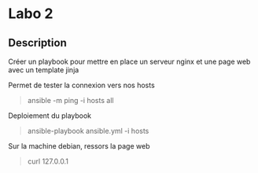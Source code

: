 # Labo 2
## Description
Créer un playbook pour mettre en place un serveur nginx et une page web avec un template jinja

Permet de tester la connexion vers nos hosts
> ansible -m ping -i hosts all

Deploiement du playbook
> ansible-playbook ansible.yml -i hosts

Sur la machine debian, ressors la page web
> curl 127.0.0.1
